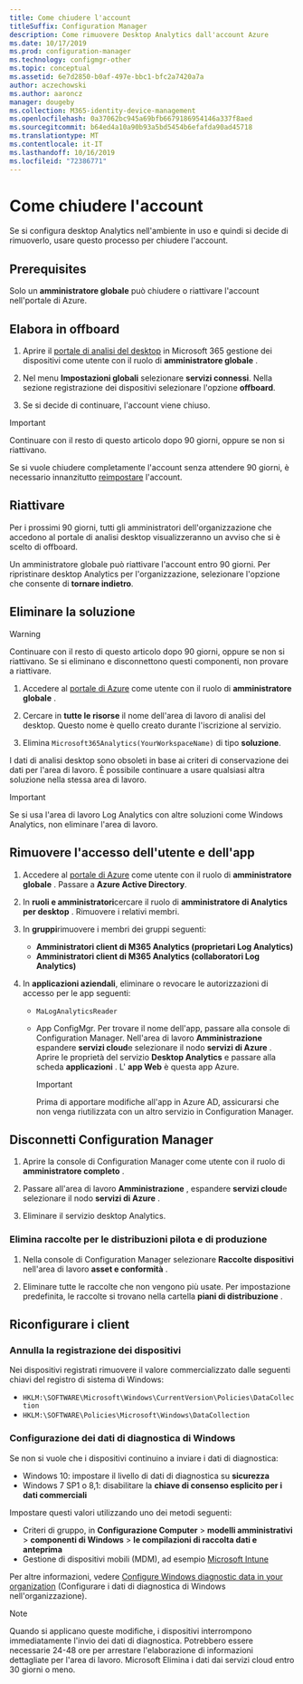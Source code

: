 ```yaml
---
title: Come chiudere l'account
titleSuffix: Configuration Manager
description: Come rimuovere Desktop Analytics dall'account Azure
ms.date: 10/17/2019
ms.prod: configuration-manager
ms.technology: configmgr-other
ms.topic: conceptual
ms.assetid: 6e7d2850-b0af-497e-bbc1-bfc2a7420a7a
author: aczechowski
ms.author: aaroncz
manager: dougeby
ms.collection: M365-identity-device-management
ms.openlocfilehash: 0a37062bc945a69bfb6679186954146a337f8aed
ms.sourcegitcommit: b64ed4a10a90b93a5bd5454b6efafda90ad45718
ms.translationtype: MT
ms.contentlocale: it-IT
ms.lasthandoff: 10/16/2019
ms.locfileid: "72386771"
---
```

# <a name="how-to-close-your-account"></a>Come chiudere l'account

Se si configura desktop Analytics nell'ambiente in uso e quindi si decide di rimuoverlo, usare questo processo per chiudere l'account.

## <a name="prerequisites"></a>Prerequisites

Solo un **amministratore globale** può chiudere o riattivare l'account nell'portale di Azure.

## <a name="process-to-offboard"></a>Elabora in offboard

1. Aprire il [portale di analisi del desktop](https://aka.ms/desktopanalytics) in Microsoft 365 gestione dei dispositivi come utente con il ruolo di **amministratore globale** .

1. Nel menu **Impostazioni globali** selezionare **servizi connessi**. Nella sezione registrazione dei dispositivi selezionare l'opzione **offboard**.

1. Se si decide di continuare, l'account viene chiuso.

> [!Important]
> Continuare con il resto di questo articolo dopo 90 giorni, oppure se non si riattivano.
>
> Se si vuole chiudere completamente l'account senza attendere 90 giorni, è necessario innanzitutto [reimpostare](/sccm/desktop-analytics/account-reset) l'account.

## <a name="reactivate"></a>Riattivare

Per i prossimi 90 giorni, tutti gli amministratori dell'organizzazione che accedono al portale di analisi desktop visualizzeranno un avviso che si è scelto di offboard.

Un amministratore globale può riattivare l'account entro 90 giorni. Per ripristinare desktop Analytics per l'organizzazione, selezionare l'opzione che consente di **tornare indietro**.

## <a name="delete-the-solution"></a>Eliminare la soluzione

> [!Warning]
> Continuare con il resto di questo articolo dopo 90 giorni, oppure se non si riattivano. Se si eliminano e disconnettono questi componenti, non provare a riattivare.

1. Accedere al [portale di Azure](https://portal.azure.com) come utente con il ruolo di **amministratore globale** .

1. Cercare in **tutte le risorse** il nome dell'area di lavoro di analisi del desktop. Questo nome è quello creato durante l'iscrizione al servizio.

1. Elimina `Microsoft365Analytics(YourWorkspaceName)` di tipo **soluzione**.

I dati di analisi desktop sono obsoleti in base ai criteri di conservazione dei dati per l'area di lavoro. È possibile continuare a usare qualsiasi altra soluzione nella stessa area di lavoro.

> [!Important]  
> Se si usa l'area di lavoro Log Analytics con altre soluzioni come Windows Analytics, non eliminare l'area di lavoro.

## <a name="remove-user-and-app-access"></a>Rimuovere l'accesso dell'utente e dell'app

1. Accedere al [portale di Azure](https://portal.azure.com) come utente con il ruolo di **amministratore globale** . Passare a **Azure Active Directory**.

1. In **ruoli e amministratori**cercare il ruolo di **amministratore di Analytics per desktop** . Rimuovere i relativi membri.

1. In **gruppi**rimuovere i membri dei gruppi seguenti:

    - **Amministratori client di M365 Analytics (proprietari Log Analytics)**
    - **Amministratori client di M365 Analytics (collaboratori Log Analytics)**

1. In **applicazioni aziendali**, eliminare o revocare le autorizzazioni di accesso per le app seguenti:

    - `MaLogAnalyticsReader`

    - App ConfigMgr. Per trovare il nome dell'app, passare alla console di Configuration Manager. Nell'area di lavoro **Amministrazione** espandere **servizi cloud**e selezionare il nodo **servizi di Azure** . Aprire le proprietà del servizio **Desktop Analytics** e passare alla scheda **applicazioni** . L' **app Web** è questa app Azure.

        > [!Important]  
        > Prima di apportare modifiche all'app in Azure AD, assicurarsi che non venga riutilizzata con un altro servizio in Configuration Manager.

## <a name="disconnect-configuration-manager"></a>Disconnetti Configuration Manager

1. Aprire la console di Configuration Manager come utente con il ruolo di **amministratore completo** .

1. Passare all'area di lavoro **Amministrazione** , espandere **servizi cloud**e selezionare il nodo **servizi di Azure** .

1. Eliminare il servizio desktop Analytics.

### <a name="delete-collections-for-the-pilot-and-production-deployments"></a>Elimina raccolte per le distribuzioni pilota e di produzione

1. Nella console di Configuration Manager selezionare **Raccolte dispositivi** nell'area di lavoro **asset e conformità** .

1. Eliminare tutte le raccolte che non vengono più usate. Per impostazione predefinita, le raccolte si trovano nella cartella **piani di distribuzione** .  

## <a name="reconfigure-clients"></a>Riconfigurare i client

### <a name="unenroll-devices"></a>Annulla la registrazione dei dispositivi

Nei dispositivi registrati rimuovere il valore commercializzato dalle seguenti chiavi del registro di sistema di Windows:

- `HKLM:\SOFTWARE\Microsoft\Windows\CurrentVersion\Policies\DataCollection`
- `HKLM:\SOFTWARE\Policies\Microsoft\Windows\DataCollection`

### <a name="windows-diagnostic-data-configuration"></a>Configurazione dei dati di diagnostica di Windows

Se non si vuole che i dispositivi continuino a inviare i dati di diagnostica:

- Windows 10: impostare il livello di dati di diagnostica su **sicurezza**
- Windows 7 SP1 o 8,1: disabilitare la **chiave di consenso esplicito per i dati commerciali**

Impostare questi valori utilizzando uno dei metodi seguenti:

- Criteri di gruppo, in **Configurazione Computer**  > **modelli amministrativi**  > **componenti di Windows**  > **le compilazioni di raccolta dati e anteprima**
- Gestione di dispositivi mobili (MDM), ad esempio [Microsoft Intune](https://docs.microsoft.com/intune/device-restrictions-windows-10#reporting-and-telemetry)

Per altre informazioni, vedere [Configure Windows diagnostic data in your organization](https://docs.microsoft.com/windows/privacy/configure-windows-diagnostic-data-in-your-organization) (Configurare i dati di diagnostica di Windows nell'organizzazione).

> [!NOTE]  
> Quando si applicano queste modifiche, i dispositivi interrompono immediatamente l'invio dei dati di diagnostica. Potrebbero essere necessarie 24-48 ore per arrestare l'elaborazione di informazioni dettagliate per l'area di lavoro. Microsoft Elimina i dati dai servizi cloud entro 30 giorni o meno.
